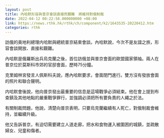 ```yaml
---
layout: post
title: 內哈默形容與普京會談直接而艱難　將維持對俄制裁
date: 2022-04-12 00:22:58.000000000 +08:00
link: https://news.rthk.hk/rthk/ch/component/k2/1643535-20220412.htm
categories: rthk
---
```


訪俄的奥地利總理内哈默與總統普京結束會談。內哈默說，今次不是友誼之旅，形容會談開放、直接和艱難。

內哈默是俄羅斯出兵烏克蘭之後，首位訪俄並與普京會面的歐盟國家領袖。兩人在普京位於莫斯科市郊的官邸會面，歷時75分鐘。

克里姆林宮發言人佩斯科夫說，應內哈默要求，會面閉門進行。雙方沒有發放會面的照片和聯合聲明。

内哈默會後說，他向普京發出最重要的信息是這場戰爭必須結束。他在會上提到布查鎮及其他地點的嚴重戰爭罪行，並強調必須把所有要負責的人繩之於法。

有關制裁問題，他說，清楚向普京表明，只要烏克蘭繼續有人死亡，對俄制裁會維持，並繼續升級。

他又告訴普京，有迫切需要建立人道走廊，把水和食物運入被圍困的城鎮，並疏散婦女、兒童和傷者。
